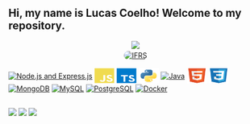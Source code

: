 ## Hi, my name is Lucas Coelho! Welcome to my repository.
<div align="center">
  <a href="https://github.com/ludico1959">
  <img width="500em" src="https://github-readme-stats.vercel.app/api/top-langs/?username=ludico1959&layout=compact&langs_count=7&theme=merko"/>
</div>
<div align="center">
  <img align="center" title="Instituto Federal do Rio Grande do Sul - Campus Rio Grande" alt="IFRS" height="150" style="border-radius:50px;" src="https://upload.wikimedia.org/wikipedia/commons/thumb/1/15/Logotipo_IFET.svg/386px-Logotipo_IFET.svg.png">
</div>
<div><br>
  <a href = "https://nodejs.org/en/"><img align="center" alt="Node.js and Express.js" title="Node.js and Express.js" height="30" width="40" src="https://cdn.jsdelivr.net/gh/devicons/devicon/icons/nodejs/nodejs-original.svg"></a>
  <a href = "https://www.javascript.com/"><img align="center" alt="JavaScript" title="JavaScript" height="30" width="40" src="https://raw.githubusercontent.com/devicons/devicon/master/icons/javascript/javascript-plain.svg"></a>
  <a href = "https://www.typescriptlang.org/"><img align="center" alt="TypeScript" title="TypeScript" height="30" width="40" src="https://raw.githubusercontent.com/devicons/devicon/master/icons/typescript/typescript-plain.svg"></a>
  <a href = "https://www.python.org/https://www.python.org/"><img align="center" alt="Python" title="Python" height="30" width="40" src="https://raw.githubusercontent.com/devicons/devicon/master/icons/python/python-original.svg"></a>
  <a href = "https://www.java.com/"><img align="center" alt="Java" title="Java" height="30" width="40" src="https://cdn.jsdelivr.net/gh/devicons/devicon/icons/java/java-original.svg"></a>
  <a href = "https://developer.mozilla.org/pt-BR/docs/Web/HTML"><img align="center" alt="HTML" title="HTML" height="30" width="40" src="https://raw.githubusercontent.com/devicons/devicon/master/icons/html5/html5-original.svg"></a>
  <a href = "https://developer.mozilla.org/pt-BR/docs/Web/CSS"><img align="center" alt="CSS" title="CSS" height="30" width="40" src="https://raw.githubusercontent.com/devicons/devicon/master/icons/css3/css3-original.svg"></a>
  <a href = "https://www.mongodb.com/pt-br/1"><img align="center" alt="MongoDB" title="MongoDB" height="30" width="40" src="https://cdn.jsdelivr.net/gh/devicons/devicon/icons/mongodb/mongodb-plain.svg"></a>
  <a href = "https://www.mysql.com/"><img align="center" alt="MySQL" title="MySQL" height="30" width="40" src="https://cdn.jsdelivr.net/gh/devicons/devicon/icons/mysql/mysql-original.svg"></a>
  <a href = "https://www.postgresql.org/"><img align="center" alt="PostgreSQL" title="PostgreSQL" height="30" width="40" src="https://cdn.jsdelivr.net/gh/devicons/devicon/icons/postgresql/postgresql-plain.svg"></a>
  <a href = "https://www.docker.com/"><img align="center" alt="Docker" title="Docker" height="30" width="40" src="https://cdn.jsdelivr.net/gh/devicons/devicon/icons/docker/docker-plain.svg"></a>
</div>  
  
  ##
 
<div> 
  <a href = "mailto:ludico1959@gmail.com"><img src="https://img.shields.io/badge/-Gmail-%23333?style=for-the-badge&logo=gmail&logoColor=white" target="_blank"></a>
  <a href="https://www.linkedin.com/in/lucas-coelho-16a935109/" target="_blank"><img src="https://img.shields.io/badge/-LinkedIn-%230077B5?style=for-the-badge&logo=linkedin&logoColor=white" target="_blank"></a> 
  <a href="https://www.instagram.com/ludico1959/" target="_blank"><img src="https://img.shields.io/badge/Instagram-E4405F?style=for-the-badge&logo=instagram&logoColor=white" target="_blank"></a>
</div>

